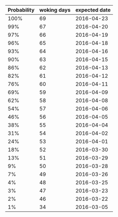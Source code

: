 | Probability | woking days | expected date | 
| --- | --- | --- | 
| 100% | 69 | 2016-04-23 | 
| 99% | 67 | 2016-04-20 | 
| 97% | 66 | 2016-04-19 | 
| 96% | 65 | 2016-04-18 | 
| 93% | 64 | 2016-04-16 | 
| 90% | 63 | 2016-04-15 | 
| 86% | 62 | 2016-04-13 | 
| 82% | 61 | 2016-04-12 | 
| 76% | 60 | 2016-04-11 | 
| 69% | 59 | 2016-04-09 | 
| 62% | 58 | 2016-04-08 | 
| 54% | 57 | 2016-04-06 | 
| 46% | 56 | 2016-04-05 | 
| 38% | 55 | 2016-04-04 | 
| 31% | 54 | 2016-04-02 | 
| 24% | 53 | 2016-04-01 | 
| 18% | 52 | 2016-03-30 | 
| 13% | 51 | 2016-03-29 | 
| 9% | 50 | 2016-03-28 | 
| 7% | 49 | 2016-03-26 | 
| 4% | 48 | 2016-03-25 | 
| 3% | 47 | 2016-03-23 | 
| 2% | 46 | 2016-03-22 | 
| 1% | 34 | 2016-03-05 | 
